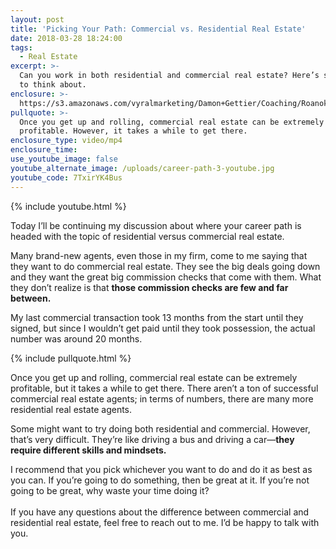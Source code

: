 ```yaml
---
layout: post
title: 'Picking Your Path: Commercial vs. Residential Real Estate'
date: 2018-03-28 18:24:00
tags:
  - Real Estate
excerpt: >-
  Can you work in both residential and commercial real estate? Here’s something
  to think about.
enclosure: >-
  https://s3.amazonaws.com/vyralmarketing/Damon+Gettier/Coaching/Roanoke+Real+Estate+Agent-+Picking+Your+Path-+Commercial+vs+Residential+Real+Estate.mp4
pullquote: >-
  Once you get up and rolling, commercial real estate can be extremely
  profitable. However, it takes a while to get there.
enclosure_type: video/mp4
enclosure_time:
use_youtube_image: false
youtube_alternate_image: /uploads/career-path-3-youtube.jpg
youtube_code: 7TxirYK4Bus
---
```


{% include youtube.html %}

Today I’ll be continuing my discussion about where your career path is headed with the topic of residential versus commercial real estate.

Many brand-new agents, even those in my firm, come to me saying that they want to do commercial real estate. They see the big deals going down and they want the great big commission checks that come with them. What they don’t realize is that **those commission checks are few and far between.**

My last commercial transaction took 13 months from the start until they signed, but since I wouldn’t get paid until they took possession, the actual number was around 20 months.

{% include pullquote.html %}

Once you get up and rolling, commercial real estate can be extremely profitable, but it takes a while to get there. There aren’t a ton of successful commercial real estate agents; in terms of numbers, there are many more residential real estate agents.

Some might want to try doing both residential and commercial. However, that’s very difficult. They’re like driving a bus and driving a car—**they require different skills and mindsets.**

I recommend that you pick whichever you want to do and do it as best as you can. If you’re going to do something, then be great at it. If you’re not going to be great, why waste your time doing it?<br><br>If you have any questions about the difference between commercial and residential real estate, feel free to reach out to me. I’d be happy to talk with you.